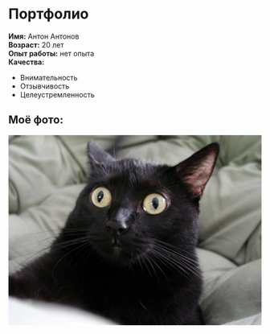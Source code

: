 # Портфолио #
__Имя:__ Антон Антонов  
__Возраст:__ 20 лет  
__Опыт работы:__ нет опыта  
__Качества:__
- Внимательность  
- Отзывчивость  
- Целеустремленность  

## Моё фото: ##  
![Моё фото](https://github.com/AntonBizkit/portfolio/blob/main/cat.jpg?raw=true)